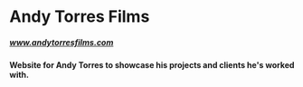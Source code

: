 # Andy Torres Films

##### www.andytorresfilms.com

#### Website for Andy Torres to showcase his projects and clients he's worked with.